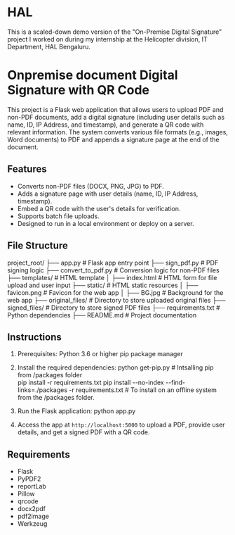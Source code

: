 # HAL
This is a scaled-down demo version of the "On-Premise Digital Signature" project I worked on during my internship at the Helicopter division, IT Department, HAL Bengaluru.

# Onpremise document Digital Signature with QR Code

This project is a Flask web application that allows users to upload PDF and non-PDF documents, add a digital signature (including user details such as name, ID, IP Address, and timestamp), and generate a QR code with relevant information. The system converts various file formats (e.g., images, Word documents) to PDF and appends a signature page at the end of the document.

## Features

- Converts non-PDF files (DOCX, PNG, JPG) to PDF.
- Adds a signature page with user details (name, ID, IP Address, timestamp).
- Embed a QR code with the user's details for verification.
- Supports batch file uploads.
- Designed to run in a local environment or deploy on a server.

## File Structure

project_root/
├── app.py                      # Flask app entry point
├── sign_pdf.py                 # PDF signing logic
├── convert_to_pdf.py           # Conversion logic for non-PDF files
├── templates/                  # HTML template
│   ├── index.html              # HTML form for file upload and user input
├── static/                     # HTML static resources
│   ├── favicon.png             # Favicon for the web app
│   ├── BG.jpg                  # Background for the web app
├── original_files/             # Directory to store uploaded original files
├── signed_files/               # Directory to store signed PDF files
├── requirements.txt            # Python dependencies
├── README.md                   # Project documentation

## Instructions

1. Prerequisites:
    Python 3.6 or higher
    pip package manager

2. Install the required dependencies:
    python get-pip.py                                                           # Intsalling pip from /packages folder        
    pip install -r requirements.txt
    pip install --no-index --find-links=./packages -r requirements.txt          # To install on an offline system from the /packages folder.

3. Run the Flask application:
    python app.py

4. Access the app at `http://localhost:5000` to upload a PDF, provide user details, and get a signed PDF with a QR code.

## Requirements

- Flask
- PyPDF2
- reportLab
- Pillow
- qrcode
- docx2pdf
- pdf2image
- Werkzeug
